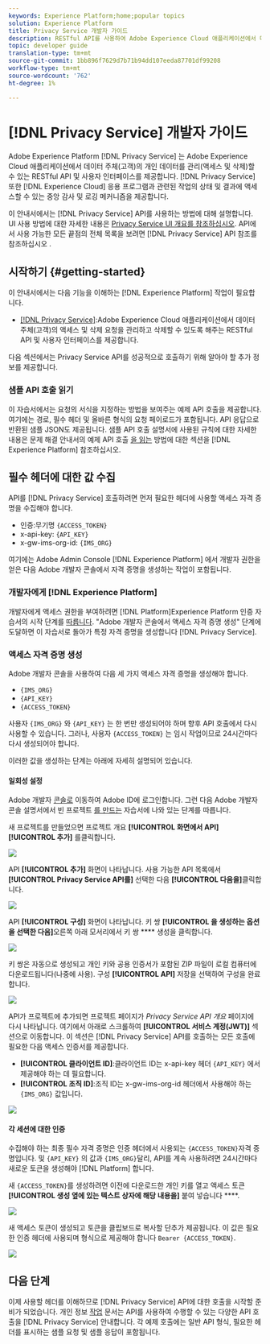 ```yaml
---
keywords: Experience Platform;home;popular topics
solution: Experience Platform
title: Privacy Service 개발자 가이드
description: RESTful API를 사용하여 Adobe Experience Cloud 애플리케이션에서 데이터 주체의 개인 데이터를 관리합니다
topic: developer guide
translation-type: tm+mt
source-git-commit: 1bb896f7629d7b71b94dd107eeda87701df99208
workflow-type: tm+mt
source-wordcount: '762'
ht-degree: 1%

---
```



# [!DNL Privacy Service] 개발자 가이드

Adobe Experience Platform [!DNL Privacy Service] 는 Adobe Experience Cloud 애플리케이션에서 데이터 주체(고객)의 개인 데이터를 관리(액세스 및 삭제)할 수 있는 RESTful API 및 사용자 인터페이스를 제공합니다. [!DNL Privacy Service] 또한 [!DNL Experience Cloud] 응용 프로그램과 관련된 작업의 상태 및 결과에 액세스할 수 있는 중앙 감사 및 로깅 메커니즘을 제공합니다.

이 안내서에서는 [!DNL Privacy Service] API를 사용하는 방법에 대해 설명합니다. UI 사용 방법에 대한 자세한 내용은 [Privacy Service UI 개요를 참조하십시오](../ui/overview.md). API에서 사용 가능한 모든 끝점의 전체 목록을 보려면 [!DNL Privacy Service] API 참조를 참조하십시오 [](https://www.adobe.io/apis/experiencecloud/gdpr/api-reference.html).

## 시작하기 {#getting-started}

이 안내서에서는 다음 기능을 이해하는 [!DNL Experience Platform] 작업이 필요합니다.

* [[!DNL Privacy Service]](../home.md):Adobe Experience Cloud 애플리케이션에서 데이터 주체(고객)의 액세스 및 삭제 요청을 관리하고 삭제할 수 있도록 해주는 RESTful API 및 사용자 인터페이스를 제공합니다.

다음 섹션에서는 Privacy Service API를 성공적으로 호출하기 위해 알아야 할 추가 정보를 제공합니다.

### 샘플 API 호출 읽기

이 자습서에서는 요청의 서식을 지정하는 방법을 보여주는 예제 API 호출을 제공합니다. 여기에는 경로, 필수 헤더 및 올바른 형식의 요청 페이로드가 포함됩니다. API 응답으로 반환된 샘플 JSON도 제공됩니다. 샘플 API 호출 설명서에 사용된 규칙에 대한 자세한 내용은 문제 해결 안내서의 예제 API 호출 [을 읽는](../../landing/troubleshooting.md) 방법에 대한 섹션을 [!DNL Experience Platform] 참조하십시오.

## 필수 헤더에 대한 값 수집

API를 [!DNL Privacy Service] 호출하려면 먼저 필요한 헤더에 사용할 액세스 자격 증명을 수집해야 합니다.

* 인증:무기명 `{ACCESS_TOKEN}`
* x-api-key: `{API_KEY}`
* x-gw-ims-org-id: `{IMS_ORG}`

여기에는 Adobe Admin Console [!DNL Experience Platform] 에서 개발자 권한을 얻은 다음 Adobe 개발자 콘솔에서 자격 증명을 생성하는 작업이 포함됩니다.

### 개발자에게 [!DNL Experience Platform]

개발자에게 액세스 권한을 부여하려면 [!DNL Platform]Experience Platform 인증 자습서의 시작 단계를 [따릅니다](../../tutorials/authentication.md). &quot;Adobe 개발자 콘솔에서 액세스 자격 증명 생성&quot; 단계에 도달하면 이 자습서로 돌아가 특정 자격 증명을 생성합니다 [!DNL Privacy Service].

### 액세스 자격 증명 생성

Adobe 개발자 콘솔을 사용하여 다음 세 가지 액세스 자격 증명을 생성해야 합니다.

* `{IMS_ORG}`
* `{API_KEY}`
* `{ACCESS_TOKEN}`

사용자 `{IMS_ORG}` 와 `{API_KEY}` 는 한 번만 생성되어야 하며 향후 API 호출에서 다시 사용할 수 있습니다. 그러나, 사용자 `{ACCESS_TOKEN}` 는 임시 작업이므로 24시간마다 다시 생성되어야 합니다.

이러한 값을 생성하는 단계는 아래에 자세히 설명되어 있습니다.

#### 일회성 설정

Adobe 개발자 [콘솔로](https://www.adobe.com/go/devs_console_ui) 이동하여 Adobe ID에 로그인합니다. 그런 다음 Adobe 개발자 콘솔 설명서에서 빈 프로젝트 [를 만드는](https://www.adobe.io/apis/experienceplatform/console/docs.html#!AdobeDocs/adobeio-console/master/projects-empty.md) 자습서에 나와 있는 단계를 따릅니다.

새 프로젝트를 만들었으면 프로젝트 개요 **[!UICONTROL 화면에서 API]** **[!UICONTROL 추가]** 를클릭합니다.

![](../images/api/getting-started/add-api-button.png)

API **[!UICONTROL 추가]** 화면이 나타납니다. 사용 가능한 API 목록에서 **[!UICONTROL Privacy Service API를]** 선택한 다음 **[!UICONTROL 다음을]**&#x200B;클릭합니다.

![](../images/api/getting-started/add-privacy-service-api.png)

API **[!UICONTROL 구성]** 화면이 나타납니다. 키 쌍 **[!UICONTROL 을 생성하는 옵션을 선택한 다음]**&#x200B;오른쪽 아래 모서리에서 키 쌍 **** 생성을 클릭합니다.

![](../images/api/getting-started/generate-key-pair.png)

키 쌍은 자동으로 생성되고 개인 키와 공용 인증서가 포함된 ZIP 파일이 로컬 컴퓨터에 다운로드됩니다(나중에 사용). 구성 **[!UICONTROL API]** 저장을 선택하여 구성을 완료합니다.

![](../images/api/getting-started/key-pair-generated.png)

API가 프로젝트에 추가되면 프로젝트 페이지가 _Privacy Service API 개요_ 페이지에 다시 나타납니다. 여기에서 아래로 스크롤하여 **[!UICONTROL 서비스 계정(JWT)]** 섹션으로 이동합니다. 이 섹션은 [!DNL Privacy Service] API를 호출하는 모든 호출에 필요한 다음 액세스 인증서를 제공합니다.

* **[!UICONTROL 클라이언트 ID]**:클라이언트 ID는 x-api-key 헤더 `{API_KEY}` 에서 제공해야 하는 데 필요합니다.
* **[!UICONTROL 조직 ID]**:조직 ID는 x-gw-ims-org-id 헤더에서 사용해야 하는 `{IMS_ORG}` 값입니다.

![](../images/api/getting-started/jwt-credentials.png)

#### 각 세션에 대한 인증

수집해야 하는 최종 필수 자격 증명은 인증 헤더에서 사용되는 `{ACCESS_TOKEN}`자격 증명입니다. 및 `{API_KEY}` 의 값과 `{IMS_ORG}`달리, API를 계속 사용하려면 24시간마다 새로운 토큰을 생성해야 [!DNL Platform] 합니다.

새 `{ACCESS_TOKEN}`를 생성하려면 이전에 다운로드한 개인 키를 열고 액세스 토큰 **[!UICONTROL 생성 옆에 있는 텍스트 상자에 해당 내용을]** 붙여 넣습니다 ****.

![](../images/api/getting-started/paste-private-key.png)

새 액세스 토큰이 생성되고 토큰을 클립보드로 복사할 단추가 제공됩니다. 이 값은 필요한 인증 헤더에 사용되며 형식으로 제공해야 합니다 `Bearer {ACCESS_TOKEN}`.

![](../images/api/getting-started/generated-access-token.png)

## 다음 단계

이제 사용할 헤더를 이해하므로 [!DNL Privacy Service] API에 대한 호출을 시작할 준비가 되었습니다. 개인 정보 [작업](privacy-jobs.md) 문서는 API를 사용하여 수행할 수 있는 다양한 API 호출을 [!DNL Privacy Service] 안내합니다. 각 예제 호출에는 일반 API 형식, 필요한 헤더를 표시하는 샘플 요청 및 샘플 응답이 포함됩니다.
